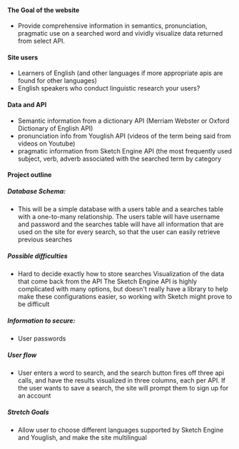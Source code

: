 #### The Goal of the website
- Provide comprehensive information in semantics, pronunciation, pragmatic use on a searched word and vividly visualize data returned from select API. 

#### Site users
- Learners of English (and other languages if more appropriate apis are found for other languages)
- English speakers who conduct linguistic research
your users?

#### Data and API
	
- Semantic information from a dictionary API (Merriam Webster or Oxford Dictionary of English API)
- pronunciation info from Youglish API (videos of the term being said from videos on Youtube)
- pragmatic information from Sketch Engine API (the most frequently used subject, verb, adverb associated with the searched term by category


#### Project outline

	
##### Database Schema: 
- This will be a simple database with a users table and a searches table with a one-to-many relationship. The users table will have username and password and the searches table will have all information that are used on the site for every search, so that the user can easily retrieve previous searches 

##### Possible difficulties
- Hard to decide exactly how to store searches
Visualization of the data that come back from the API
The Sketch Engine API is highly complicated with many options, but doesn't really have a library to help make these configurations easier, so working with Sketch might prove to be difficult
	
##### Information to secure:
- User passwords


##### User flow
- User enters a word to search, and the search button fires off three api calls, and have the results visualized in three columns, each per API. If the user wants to save a search, the site will prompt them to sign up for an account
		
##### Stretch Goals
- Allow user to choose different languages supported by Sketch Engine and Youglish, and make the site multilingual
